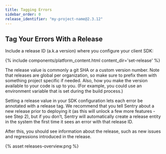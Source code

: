 ```yaml
---
title: Tagging Errors
sidebar_order: 0
release_identifier: "my-project-name@2.3.12"
---
```


## Tag Your Errors With a Release

Include a release ID (a.k.a version) where you configure your client SDK: 

{% include components/platform_content.html content_dir='set-release' %}

The release value is commonly a git SHA or a custom version number. Note that releases are global per organization, so make sure to prefix them with something project specific if needed. Also, how you make the version available to your code is up to you. (For example, you could use an environment variable that is set during the build process.)

Setting a release value in your SDK configuration lets each error be annotated with a release tag. We recommend that you tell Sentry about a new release prior to deploying it (as this will unlock a few more features - see Step 2), but if you don’t, Sentry will automatically create a release entity in the system the first time it sees an error with that release ID.

After this, you should see information about the release, such as new issues and regressions introduced in the release.

{% asset releases-overview.png %}
